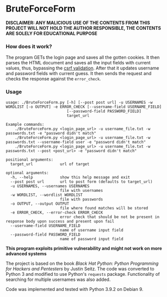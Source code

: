 # BruteForceForm  

**DISCLAIMER: ANY MALICIOUS USE OF THE CONTENTS FROM THIS PROJECT WILL NOT HOLD THE AUTHOR RESPONSIBLE, THE CONTENTS ARE SOLELY FOR EDUCATIONAL PURPOSE**  

### How does it work?  

The program GETs the login page and saves all the gotten cookies. It then parses the HTML document and saves all the input fields with current values, thus, bypassing the [csrf validation](https://portswigger.net/web-security/csrf). After that it updates username and password fields with current guess. It then sends the request and checks the response against the `error_check`.  

### Usage  
```
usage: ./BruteForceForm.py [-h] [--post post url] -u USERNAMES -w WORDLIST [-o OUTPUT] -e ERROR_CHECK [--username-field USERNAME_FIELD]
                           [--password-field PASSWORD_FIELD]
                           target_url

Example commands:
	./BruteForceForm.py <login_page_url> -u username_file.txt -w passwords.txt -e "password didn't match"
	./BruteForceForm.py <login_page_url> -u username_file.txt -w passwords.txt --username-field user -e "password didn't match"
	./BruteForceForm.py <login_page_url> -u username_file.txt -w passwords.txt --post <post_url> -e "password didn't match"

positional arguments:
  target_url            url of target

optional arguments:
  -h, --help            show this help message and exit
  --post post url       url to post form (defaults to target_url)
  -u USERNAMES, --usernames USERNAMES
                        file with usernames
  -w WORDLIST, --wordlist WORDLIST
                        file with passwords
  -o OUTPUT, --output OUTPUT
                        file where found matches will be stored
  -e ERROR_CHECK, --error-check ERROR_CHECK
                        error check that should be not be present in response body upon success and present upon fail
  --username-field USERNAME_FIELD
                        name of username input field
  --password-field PASSWORD_FIELD
                        name of password input field
```

**This program exploits primitive vulnerability and might not work on more advanced systems**  

The project is based on the book *Black Hat Python: Python Programming for Hackers and Pentesters* by Justin Seitz. The code was converted to Python 3 and modified to use Python's `requests` package. Functionality of searching for multiple usernames was also added.  

Code was implemented and tested with Python 3.9.2 on Debian 9.  